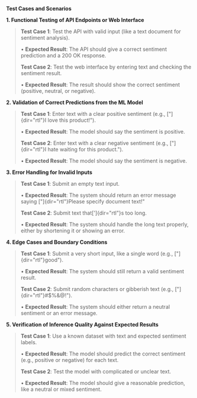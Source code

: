 **Test Cases and Scenarios**

**1. Functional Testing of API Endpoints or Web Interface**

> **Test Case 1**: Test the API with valid input (like a text document
> for sentiment analysis).
>
> • **Expected Result**: The API should give a correct sentiment
> prediction and a 200 OK response.
>
> **Test Case 2**: Test the web interface by entering text and checking
> the sentiment result.
>
> • **Expected Result**: The result should show the correct sentiment
> (positive, neutral, or negative).

**2. Validation of Correct Predictions from the ML Model**

> **Test Case 1**: Enter text with a clear positive sentiment (e.g.,
> ["]{dir="rtl"}I love this product!").
>
> • **Expected Result**: The model should say the sentiment is positive.
>
> **Test Case 2**: Enter text with a clear negative sentiment (e.g.,
> ["]{dir="rtl"}I hate waiting for this product.").
>
> • **Expected Result**: The model should say the sentiment is negative.

**3. Error Handling for Invalid Inputs**

> **Test Case 1**: Submit an empty text input.
>
> • **Expected Result**: The system should return an error message
> saying ["]{dir="rtl"}Please specify document text!"
>
> **Test Case 2**: Submit text that[']{dir="rtl"}s too long.
>
> • **Expected Result**: The system should handle the long text
> properly, either by shortening it or showing an error.

**4. Edge Cases and Boundary Conditions**

> **Test Case 1**: Submit a very short input, like a single word (e.g.,
> ["]{dir="rtl"}good").
>
> • **Expected Result**: The system should still return a valid
> sentiment result.
>
> **Test Case 2**: Submit random characters or gibberish text (e.g.,
> ["]{dir="rtl"}#\$%&@!").
>
> • **Expected Result**: The system should either return a neutral
> sentiment or an error message.

**5. Verification of Inference Quality Against Expected Results**

> **Test Case 1**: Use a known dataset with text and expected sentiment
> labels.
>
> • **Expected Result**: The model should predict the correct sentiment
> (e.g., positive or negative) for each text.
>
> **Test Case 2**: Test the model with complicated or unclear text.
>
> • **Expected Result**: The model should give a reasonable prediction,
> like a neutral or mixed sentiment.
